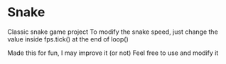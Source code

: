 # Snake

Classic snake game project
To modify the snake speed, just change the value inside fps.tick() at the end of loop()

Made this for fun, I may improve it (or not)
Feel free to use and modify it